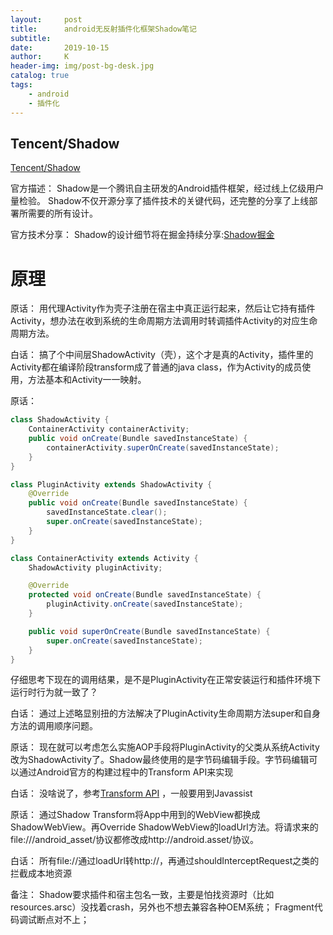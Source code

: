 ```yaml
---
layout:     post
title:      android无反射插件化框架Shadow笔记
subtitle:   
date:       2019-10-15
author:     K
header-img: img/post-bg-desk.jpg
catalog: true
tags:
    - android 
	- 插件化 
---
```


## Tencent/Shadow

[Tencent/Shadow](https://github.com/Tencent/Shadow "Tencent/Shadow") 

官方描述：
Shadow是一个腾讯自主研发的Android插件框架，经过线上亿级用户量检验。 
Shadow不仅开源分享了插件技术的关键代码，还完整的分享了上线部署所需要的所有设计。

官方技术分享：
Shadow的设计细节将在掘金持续分享:[Shadow掘金](https://juejin.im/user/5d12faee6fb9a07ed8425178/posts "Shadow掘金") 

# 原理

原话：
用代理Activity作为壳子注册在宿主中真正运行起来，然后让它持有插件Activity，想办法在收到系统的生命周期方法调用时转调插件Activity的对应生命周期方法。

白话：
搞了个中间层ShadowActivity（壳），这个才是真的Activity，插件里的Activity都在编译阶段transform成了普通的java class，作为Activity的成员使用，方法基本和Activity一一映射。

原话：
```java
class ShadowActivity {
    ContainerActivity containerActivity;
    public void onCreate(Bundle savedInstanceState) {
        containerActivity.superOnCreate(savedInstanceState);
    }
}

class PluginActivity extends ShadowActivity {
    @Override
    public void onCreate(Bundle savedInstanceState) {
        savedInstanceState.clear();
        super.onCreate(savedInstanceState);
    }
}

class ContainerActivity extends Activity {
    ShadowActivity pluginActivity;

    @Override
    protected void onCreate(Bundle savedInstanceState) {
        pluginActivity.onCreate(savedInstanceState);
    }

    public void superOnCreate(Bundle savedInstanceState) {
        super.onCreate(savedInstanceState);
    }
}
```
仔细思考下现在的调用结果，是不是PluginActivity在正常安装运行和插件环境下运行时行为就一致了？

白话：
通过上述略显别扭的方法解决了PluginActivity生命周期方法super和自身方法的调用顺序问题。


原话：
现在就可以考虑怎么实施AOP手段将PluginActivity的父类从系统Activity改为ShadowActivity了。Shadow最终使用的是字节码编辑手段。字节码编辑可以通过Android官方的构建过程中的Transform API来实现

白话：
没啥说了，参考[Transform API](http://tools.android.com/tech-docs/new-build-system/transform-api "Transform API") ，一般要用到Javassist 

原话：
通过Shadow Transform将App中用到的WebView都换成ShadowWebView。再Override ShadowWebView的loadUrl方法。将请求来的file:///android_asset/协议都修改成http://android.asset/协议。

白话：
所有file://通过loadUrl转http://，再通过shouldInterceptRequest之类的拦截成本地资源

备注：
Shadow要求插件和宿主包名一致，主要是怕找资源时（比如resources.arsc）没找着crash，另外也不想去兼容各种OEM系统；
Fragment代码调试断点对不上；






